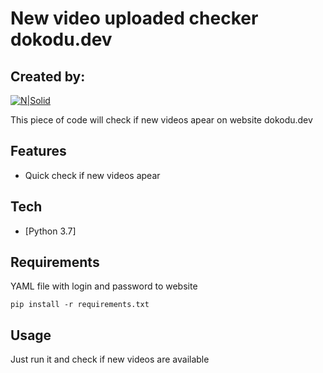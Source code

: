 # New video uploaded checker dokodu.dev
##  Created by:
[![N|Solid](https://i.imgur.com/zk7PUsqm.jpg)](https://nodesource.com/products/nsolid)



This piece of code will check if new videos apear on website dokodu.dev



## Features

- Quick check if new videos apear

## Tech

- [Python 3.7] 

## Requirements
YAML file with login and password to website
```console
pip install -r requirements.txt
```

## Usage 
Just run it and check if new videos are available